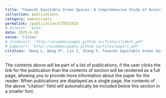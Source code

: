 ```yaml
---
title: "Towards Equitable Green Spaces: A Comprehensive Study of Accessibility and Inequality in 314 Chinese Cities"
collection: publications
category: manuscripts
permalink: /publication/CITES2025
# excerpt: 'pass'
date: 2025-6-16
venue: 'Cities'
# slidesurl: 'http://academicpages.github.io/files/slides1.pdf'
# paperurl: 'http://academicpages.github.io/files/paper1.pdf'
citation: 'Wang L, Wang X*, Liu Z, Zhang S. Towards Equitable Green Spaces: A Comprehensive Study of Accessibility and Inequality in 314 Chinese Cities[J]. Cities.'
---
```


The contents above will be part of a list of publications, if the user clicks the link for the publication than the contents of section will be rendered as a full page, allowing you to provide more information about the paper for the reader. When publications are displayed as a single page, the contents of the above "citation" field will automatically be included below this section in a smaller font.